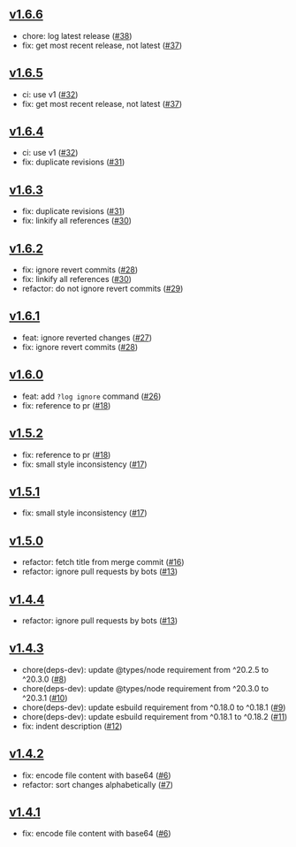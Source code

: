 ## [v1.6.6](https://github.com/azurystudio/log/releases/tag/v1.6.6)

* chore: log latest release ([#38](https://github.com/azurystudio/log/pull/38))
* fix: get most recent release, not latest ([#37](https://github.com/azurystudio/log/pull/37))

## [v1.6.5](https://github.com/azurystudio/log/releases/tag/v1.6.5)

* ci: use v1 ([#32](https://github.com/azurystudio/log/pull/32))
* fix: get most recent release, not latest ([#37](https://github.com/azurystudio/log/pull/37))

## [v1.6.4](https://github.com/azurystudio/log/releases/tag/v1.6.4)

* ci: use v1 ([#32](https://github.com/azurystudio/log/pull/32))
* fix: duplicate revisions ([#31](https://github.com/azurystudio/log/pull/31))

## [v1.6.3](https://github.com/azurystudio/log/releases/tag/v1.6.3)

* fix: duplicate revisions ([#31](https://github.com/azurystudio/log/pull/31))
* fix: linkify all references ([#30](https://github.com/azurystudio/log/pull/30))

## [v1.6.2](https://github.com/azurystudio/log/releases/tag/v1.6.2)

* fix: ignore revert commits ([#28](https://github.com/azurystudio/log/pull/28))
* fix: linkify all references ([#30](https://github.com/azurystudio/log/pull/30))
* refactor: do not ignore revert commits ([#29](https://github.com/azurystudio/log/pull/29))

## [v1.6.1](https://github.com/azurystudio/log/releases/tag/v1.6.1)

* feat: ignore reverted changes ([#27](https://github.com/azurystudio/log/pull/27))
* fix: ignore revert commits ([#28](https://github.com/azurystudio/log/pull/28))

## [v1.6.0](https://github.com/azurystudio/log/releases/tag/v1.6.0)

* feat: add `?log ignore` command ([#26](https://github.com/azurystudio/log/pull/26))
* fix: reference to pr ([#18](https://github.com/azurystudio/log/pull/18))

## [v1.5.2](https://github.com/azurystudio/log/releases/tag/v1.5.2)

* fix: reference to pr ([#18](https://github.com/azurystudio/log/pull/18))
* fix: small style inconsistency ([#17](https://github.com/azurystudio/log/pull/17))

## [v1.5.1](https://github.com/azurystudio/log/releases/tag/v1.5.1)

* fix: small style inconsistency ([#17](https://github.com/azurystudio/log/pull/7))

## [v1.5.0](https://github.com/azurystudio/log/releases/tag/v1.5.0)

* refactor: fetch title from merge commit ([#16](https://github.com/azurystudio/log/pull/6))
* refactor: ignore pull requests by bots ([#13](https://github.com/azurystudio/log/pull/3))

## [v1.4.4](https://github.com/azurystudio/log/releases/tag/v1.4.4)

* refactor: ignore pull requests by bots ([#13](https://github.com/azurystudio/log/pull/13))

## [v1.4.3](https://github.com/azurystudio/log/releases/tag/v1.4.3)

* chore(deps-dev): update @types/node requirement from ^20.2.5 to ^20.3.0 ([#8](https://github.com/azurystudio/log/pull/8))
* chore(deps-dev): update @types/node requirement from ^20.3.0 to ^20.3.1 ([#10](https://github.com/azurystudio/log/pull/10))
* chore(deps-dev): update esbuild requirement from ^0.18.0 to ^0.18.1 ([#9](https://github.com/azurystudio/log/pull/9))
* chore(deps-dev): update esbuild requirement from ^0.18.1 to ^0.18.2 ([#11](https://github.com/azurystudio/log/pull/11))
* fix: indent description ([#12](https://github.com/azurystudio/log/pull/12))

## [v1.4.2](https://github.com/azurystudio/log/releases/tag/v1.4.2)

* fix: encode file content with base64 ([#6](https://github.com/azurystudio/log/pull/6))
* refactor: sort changes alphabetically ([#7](https://github.com/azurystudio/log/pull/7))

## [v1.4.1](https://github.com/azurystudio/log/releases/tag/v1.4.1)

* fix: encode file content with base64 ([#6](https://github.com/azurystudio/log/pull/6))
